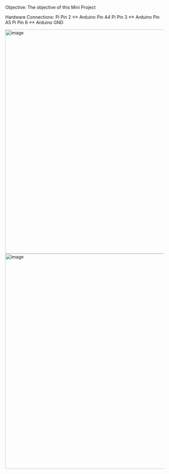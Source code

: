 Objective:
The objective of this Mini Project 



Hardware Connections:
Pi Pin 2 <-> Arduino Pin A4
Pi Pin 3 <-> Arduino Pin A5
Pi Pin 6 <-> Arduino GND

<img width="683" height="711" alt="image" src="https://github.com/user-attachments/assets/f56a1ee0-c00a-451c-8034-81791b0408d6" />
<img width="727" height="683" alt="image" src="https://github.com/user-attachments/assets/141fa792-8f9b-47ec-8e89-9b35b89c494f" />
